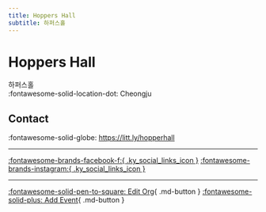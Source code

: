 ```yaml
---
title: Hoppers Hall
subtitle: 하퍼스홀
---
```


# Hoppers Hall

하퍼스홀  
:fontawesome-solid-location-dot: Cheongju  


## Contact

:fontawesome-solid-globe: <https://litt.ly/hopperhall>  

---

 [:fontawesome-brands-facebook-f:{ .ky_social_links_icon }](https://www.facebook.com/하퍼스홀) [:fontawesome-brands-instagram:{ .ky_social_links_icon }](https://instagram.com/hoppershall)

---

[:fontawesome-solid-pen-to-square: Edit Org](https://github.com/swingdance/orgs/issues/new?assignees=&labels=update+org&projects=&template=03-update_entity.yml&title=Update%20Org%3A%20ko_KR%20%E2%80%A2%20Hoppers%20Hall&region=ko_KR&id=hoppers-hall&name=Hoppers%20Hall){ .md-button } [:fontawesome-solid-plus: Add Event](https://github.com/swingdance/events/issues/new?assignees=&labels=add+event&projects=&template=02-add_entity.yml&title=Add%20Event%3A%20ko_KR%20%E2%80%A2%20%3CName%3E&region=ko_KR&province=Cheongju&city=Cheongju&org_id=hoppers-hall){ .md-button }
